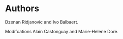 # Authors

Dzenan Ridjanovic and Ivo Balbaert.

Modifcations Alain Castonguay and Marie-Helene Dore.
